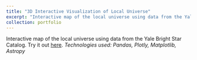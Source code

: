```yaml
---
title: "3D Interactive Visualization of Local Universe"
excerpt: "Interactive map of the local universe using data from the Yale Bright Star Catalog <br/><img src='/images/project1_static_img.png'>"
collection: portfolio
---
```


Interactive map of the local universe using data from the Yale Bright Star Catalog. Try it out <a href='https://sanikanandpure.github.io/3D_Visualization_of_Local_Universe/'>here</a>. <em>Technologies used: Pandas, Plotly, Matplotlib, Astropy </em>
